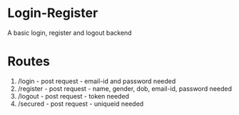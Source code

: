 # Login-Register
A basic login, register and logout backend

# Routes
1. /login - post request - email-id and password needed
2. /register - post request - name, gender, dob, email-id, password needed
3. /logout - post request - token needed
4. /secured - post request - uniqueid needed
